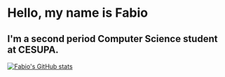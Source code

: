 # Hello, my name is Fabio 

## I'm a second period Computer Science student at CESUPA.
[![Fabio's GitHub stats](https://github-readme-stats.vercel.app/api?username=FabioNeves00)](https://github.com/anuraghazra/github-readme-stats)
